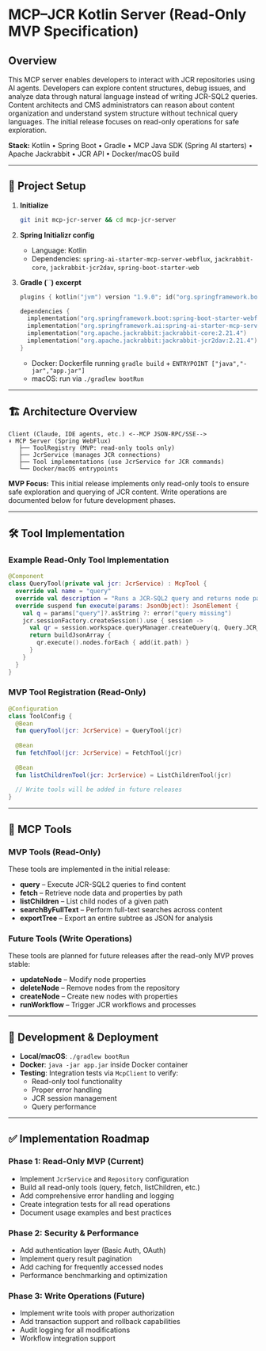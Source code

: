 # MCP–JCR Kotlin Server (Read-Only MVP Specification)

## Overview

This MCP server enables developers to interact with JCR repositories using AI agents. Developers can explore content structures, debug issues, and analyze data through natural language instead of writing JCR-SQL2 queries. Content architects and CMS administrators can reason about content organization and understand system structure without technical query languages. The initial release focuses on read-only operations for safe exploration.

**Stack:** Kotlin • Spring Boot • Gradle • MCP Java SDK (Spring AI starters) • Apache Jackrabbit • JCR API • Docker/macOS build

---

## 🧰 Project Setup

1. **Initialize**

   ```bash
   git init mcp-jcr-server && cd mcp-jcr-server
   ```

2. **Spring Initializr config**

   - Language: Kotlin
   - Dependencies: `spring-ai-starter-mcp-server-webflux`, `jackrabbit-core`, `jackrabbit-jcr2dav`, `spring-boot-starter-web`

3. **Gradle (**\`\`**) excerpt**

   ```kotlin
   plugins { kotlin("jvm") version "1.9.0"; id("org.springframework.boot") version "3.1.2" }

   dependencies {
     implementation("org.springframework.boot:spring-boot-starter-webflux")
     implementation("org.springframework.ai:spring-ai-starter-mcp-server-webflux:0.10.0")
     implementation("org.apache.jackrabbit:jackrabbit-core:2.21.4")
     implementation("org.apache.jackrabbit:jackrabbit-jcr2dav:2.21.4")
   }
   ```

   - Docker: Dockerfile running `gradle build` + `ENTRYPOINT ["java","-jar","app.jar"]`
   - macOS: run via `./gradlew bootRun`

---

## 🏗️ Architecture Overview

```
Client (Claude, IDE agents, etc.) <--MCP JSON-RPC/SSE-->
⬇ MCP Server (Spring WebFlux)
   ├── ToolRegistry (MVP: read-only tools only)
   ├── JcrService (manages JCR connections)
   ├── Tool implementations (use JcrService for JCR commands)
   └── Docker/macOS entrypoints
```

**MVP Focus:** This initial release implements only read-only tools to ensure safe exploration and querying of JCR content. Write operations are documented below for future development phases.

---

## 🛠️ Tool Implementation

### Example Read-Only Tool Implementation

```kotlin
@Component
class QueryTool(private val jcr: JcrService) : McpTool {
  override val name = "query"
  override val description = "Runs a JCR-SQL2 query and returns node paths"
  override suspend fun execute(params: JsonObject): JsonElement {
    val q = params["query"]?.asString ?: error("query missing")
    jcr.sessionFactory.createSession().use { session ->
      val qr = session.workspace.queryManager.createQuery(q, Query.JCR_SQL2)
      return buildJsonArray {
        qr.execute().nodes.forEach { add(it.path) }
      }
    }
  }
}
```

### MVP Tool Registration (Read-Only)

```kotlin
@Configuration
class ToolConfig {
  @Bean
  fun queryTool(jcr: JcrService) = QueryTool(jcr)
  
  @Bean
  fun fetchTool(jcr: JcrService) = FetchTool(jcr)
  
  @Bean
  fun listChildrenTool(jcr: JcrService) = ListChildrenTool(jcr)
  
  // Write tools will be added in future releases
}
```

---

## 🧭 MCP Tools

### MVP Tools (Read-Only)

These tools are implemented in the initial release:

- **query** – Execute JCR-SQL2 queries to find content
- **fetch** – Retrieve node data and properties by path
- **listChildren** – List child nodes of a given path
- **searchByFullText** – Perform full-text searches across content
- **exportTree** – Export an entire subtree as JSON for analysis

### Future Tools (Write Operations)

These tools are planned for future releases after the read-only MVP proves stable:

- **updateNode** – Modify node properties
- **deleteNode** – Remove nodes from the repository
- **createNode** – Create new nodes with properties
- **runWorkflow** – Trigger JCR workflows and processes

---

## 🧪 Development & Deployment

- **Local/macOS**: `./gradlew bootRun`
- **Docker**: `java -jar app.jar` inside Docker container
- **Testing**: Integration tests via `McpClient` to verify:
  - Read-only tool functionality
  - Proper error handling
  - JCR session management
  - Query performance

---

## ✅ Implementation Roadmap

### Phase 1: Read-Only MVP (Current)
- Implement `JcrService` and `Repository` configuration
- Build all read-only tools (query, fetch, listChildren, etc.)
- Add comprehensive error handling and logging
- Create integration tests for all read operations
- Document usage examples and best practices

### Phase 2: Security & Performance
- Add authentication layer (Basic Auth, OAuth)
- Implement query result pagination
- Add caching for frequently accessed nodes
- Performance benchmarking and optimization

### Phase 3: Write Operations (Future)
- Implement write tools with proper authorization
- Add transaction support and rollback capabilities
- Audit logging for all modifications
- Workflow integration support

